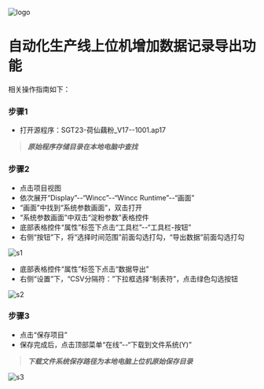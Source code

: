 ![logo](https://github.com/smslule/APG/assets/108914539/af1f5080-ecfe-44f5-9f5c-310a0229cee3)

# 自动化生产线上位机增加数据记录导出功能

相关操作指南如下：

### 步骤1

- 打开源程序：SGT23-荷仙藕粉_V17--1001.ap17
> ***原始程序存储目录在本地电脑中查找***

### 步骤2

- 点击项目视图
- 依次展开“Display”--“Wincc”--“Wincc Runtime”--“画面”
- “画面”中找到“系统参数画面”，双击打开
- “系统参数画面”中双击“淀粉参数”表格控件
- 底部表格控件“属性”标签下点击“工具栏”--“工具栏-按钮”
- 右侧“按钮”下，将“选择时间范围”前面勾选打勾，“导出数据”前面勾选打勾
  
![s1](https://github.com/smslule/APG/assets/108914539/17ca20bc-ed01-4f22-b69a-bb592d30db61)

- 底部表格控件“属性”标签下点击“数据导出”
- 右侧“设置”下，“CSV分隔符：”下拉框选择“制表符”，点击绿色勾选按钮
  
![s2](https://github.com/smslule/APG/assets/108914539/9861b90b-fbeb-4dcc-9ea8-01f678d62ca0)

### 步骤3

- 点击“保存项目”
- 保存完成后，点击顶部菜单“在线”--“下载到文件系统(Y)”
> ***下载文件系统保存路径为本地电脑上位机原始保存目录***

![s3](https://github.com/smslule/APG/assets/108914539/ef27fb2e-c547-4b45-997a-f25643e1424f)

